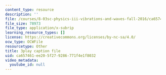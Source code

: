 ```yaml
---
content_type: resource
description: ''
file: /courses/8-03sc-physics-iii-vibrations-and-waves-fall-2016/ca657461ee205f279286771f4e1f8032_T2n6fVybLcU.vtt
file_size: 78973
file_type: application/x-subrip
learning_resource_types: []
license: https://creativecommons.org/licenses/by-nc-sa/4.0/
ocw_type: OCWFile
resourcetype: Other
title: 3play caption file
uid: ca657461-ee20-5f27-9286-771f4e1f8032
video_metadata:
  youtube_id: null
---
```

